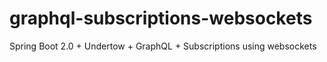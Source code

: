 # graphql-subscriptions-websockets
Spring Boot 2.0 + Undertow + GraphQL + Subscriptions using websockets
